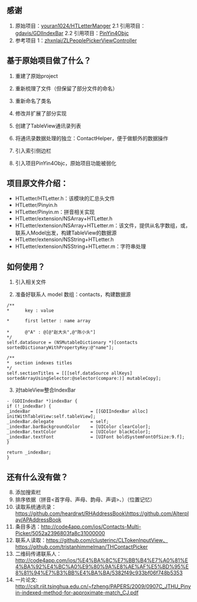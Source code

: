 
## 感谢
1. 原始项目：[youran1024/HTLetterManger](https://github.com/youran1024/HTLetterManger)
2.1 引用项目：[gdavis/GDIIndexBar](https://github.com/gdavis/GDIIndexBar)
2.2 引用项目：[PinYin4Objc](https://github.com/kimziv/PinYin4Objc)
3. 参考项目 1：[zhxnlai/ZLPeoplePickerViewController](https://github.com/zhxnlai/ZLPeoplePickerViewController)

## 基于原始项目做了什么？

1. 重建了原始project
2. 重新梳理了文件（但保留了部分文件的命名）
3. 重新命名了类名
4. 修改并扩展了部分实现
5. 创建了TableView通讯录列表
6. 将通讯录数据处理的独立：ContactHelper，便于做额外的数据操作
7. 引入索引侧边栏

8. 引入项目PinYin4Objc，原始项目功能被弱化

## 项目原文件介绍：

* HTLetter/HTLetter.h：该模块的汇总头文件
* HTLetter/Pinyin.h
* HTLetter/Pinyin.m：拼音相关实现
* HTLetter/extension/NSArray+HTLetter.h
* HTLetter/extension/NSArray+HTLetter.m：该文件，提供从名字数组，或，联系人Model出发，构建TableView的数据源
* HTLetter/extension/NSString+HTLetter.h
* HTLetter/extension/NSString+HTLetter.m：字符串处理

## 如何使用？
1. 引入相关文件

2. 准备好联系人 model 数组：contacts，构建数据源
```objc
/**
*      key : value

*      first letter : name array

*      @"A" : @[@"赵大头",@"陈小头"]
*/
self.dataSource = (NSMutableDictionary *)[contacts sortedDictionaryWithPropertyKey:@"name"];

/**
*  section indexes titles
*/
self.sectionTitles = [[[self.dataSource allKeys] sortedArrayUsingSelector:@selector(compare:)] mutableCopy];
```

3. 对tableView整合IndexBar
```objc
- (GDIIndexBar *)indexBar {
if (!_indexBar) {
_indexBar                       = [[GDIIndexBar alloc] initWithTableView:self.tableView];
_indexBar.delegate              = self;
_indexBar.barBackgroundColor    = [UIColor clearColor];
_indexBar.textColor             = [UIColor blackColor];
_indexBar.textFont              = [UIFont boldSystemFontOfSize:9.f];
}

return _indexBar;
}
```

## 还有什么没有做？

8. 添加搜索栏
9. 排序依据（拼音<首字母、声母、韵母、声调>、）（位置记忆）
10. 读取系统通讯录：https://github.com/heardrwt/RHAddressBook\https://github.com/Alterplay/APAddressBook
11. 条目多选：http://code4app.com/ios/Contacts-Multi-Picker/5052a2396803fa8c31000000
12. 联系人读取：https://github.com/clusterinc/CLTokenInputView、https://github.com/tristanhimmelman/THContactPicker
13. 二维码传递联系人：http://code4app.com/ios/%E4%BA%8C%E7%BB%B4%E7%A0%81%E4%BA%92%E4%BC%A0%E9%80%9A%E8%AE%AF%E5%BD%95%E8%81%94%E7%B3%BB%E4%BA%BA/5382f49c933bf06f748b5353
15. 一片论文: http://cslt.riit.tsinghua.edu.cn/~fzheng/PAPERS/2009/0907C_JTHU_Pinyin-indexed-method-for-approximate-match_CJ.pdf

